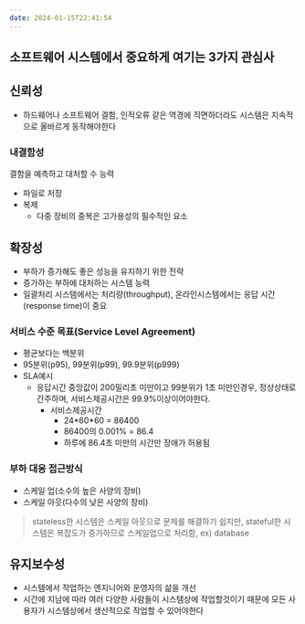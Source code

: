 ```yaml
---
date: 2024-01-15T22:41:54
---
```

## 소프트웨어 시스템에서 중요하게 여기는 3가지 관심사
## 신뢰성
- 하드웨어나 소프트웨어 결함, 인적오류 같은 역경에 직면하더라도 시스템은 지속적으로 올바르게 동작해야한다
### 내결함성
결함을 예측하고 대처할 수 능력
- 파일로 저장
- 복제
	- 다중 장비의 중복은 고가용성의 필수적인 요소
## 확장성
- 부하가 증가해도 좋은 성능을 유지하기 위한 전략
- 증가하는 부하에 대처하는 시스템 능력
- 일괄처리 시스템에서는 처리량(throughput), 온라인시스템에서는 응답 시간(response time)이 중요
### 서비스 수준 목표(Service Level Agreement)
- 평균보다는 백분위
- 95분위(p95), 99분위(p99), 99.9분위(p999)
- SLA예시
	- 응답시간 중앙값이 200밀리초 미만이고 99분위가 1초 미만인경우, 정상상태로 간주하며, 서비스제공시간은 99.9%이상이어야한다.
		- 서비스제공시간
			- 24\*60\*60 = 86400
			- 86400의 0.001% = 86.4
			- 하루에 86.4초 미만의 시간만 장애가 허용됨

### 부하 대응 접근방식
- 스케일 업(소수의 높은 사양의 장비)
- 스케일 아웃(다수의 낮은 사양의 장비)
> stateless한 시스템은 스케일 아웃으로 문제를 해결하기 쉽지만, stateful한 시스템은 복잡도가 증가하므로 스케일업으로 처리함, ex) database
## 유지보수성
- 시스템에서 작업하는 엔지니어와 운영자의 삶을 개선
- 시간에 지남에 따라 여러 다양한 사람들이 시스템상에 작업할것이기 때문에 모든 사용자가 시스템상에서 생산적으로 작업할 수 있어야한다
